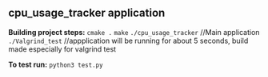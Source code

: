 ## cpu_usage_tracker application

**Building project steps:**
``cmake .``
``make``
``./cpu_usage_tracker``       //Main application
``./Valgrind_test``           //appplication will be running for about 5 seconds, build made especially for valgrind test

**To test run:**
``python3 test.py``

